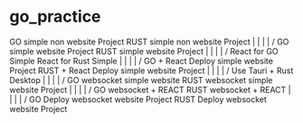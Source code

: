 # go_practice



GO simple non website Project
RUST simple non website Project
			|
			|
			|
			|
		   \/
GO simple website Project
RUST simple website Project
			|
			|
			|
			|
		   \/
React for GO Simple
React for Rust Simple
			|
			|
			|
			|
		   \/
GO + React Deploy simple website Project
RUST + React Deploy simple website Project
			|
			|
			|
			|
		   \/
Use Tauri + Rust Desktop
			|
			|
			|
			|
		   \/
GO websocket simple website
RUST websocket simple website Project
			|
			|
			|
			|
		   \/
GO websocket + REACT
RUST websocket + REACT
			|
			|
			|
			|
		   \/
GO Deploy websocket website Project
RUST Deploy websocket website Project

